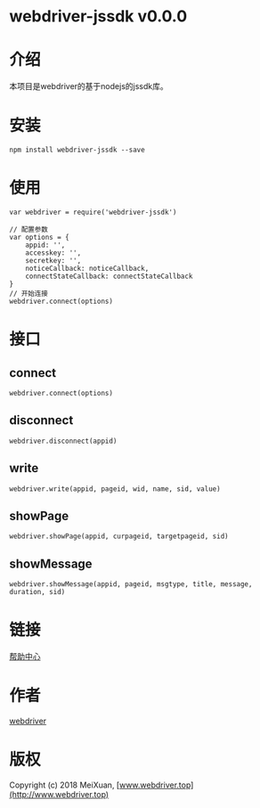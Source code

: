 # webdriver-jssdk v0.0.0

# 介绍

本项目是webdriver的基于nodejs的jssdk库。

# 安装

```
npm install webdriver-jssdk --save
```

# 使用

```
var webdriver = require('webdriver-jssdk')

// 配置参数
var options = {
    appid: '',
    accesskey: '',
    secretkey: '',
    noticeCallback: noticeCallback,
    connectStateCallback: connectStateCallback
}
// 开始连接
webdriver.connect(options)
```

# 接口

## connect

```
webdriver.connect(options)
```

## disconnect

```
webdriver.disconnect(appid)
```

## write

```
webdriver.write(appid, pageid, wid, name, sid, value)
```

## showPage

```
webdriver.showPage(appid, curpageid, targetpageid, sid)
```

## showMessage

```
webdriver.showMessage(appid, pageid, msgtype, title, message, duration, sid)
```

# 链接

[帮助中心](http://help.webdriver.top/v2/guide/js.html)

# 作者

[webdriver](http://www.webdriver.top)

# 版权

Copyright (c) 2018 MeiXuan, [www.webdriver.top](http://www.webdriver.top)